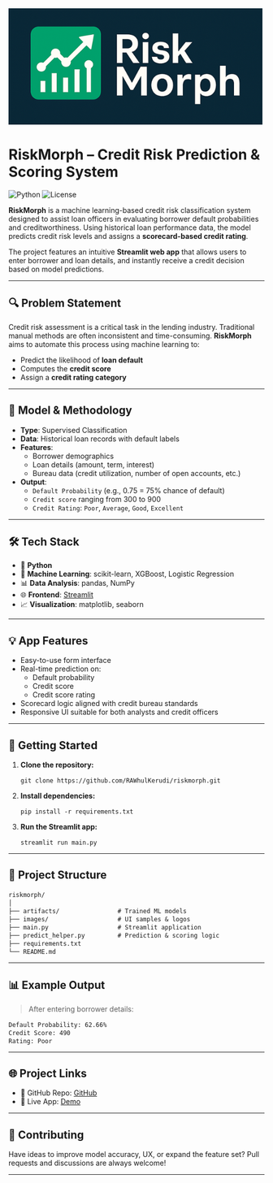 <img src="images/riskmorph.png" alt="riskmorph" />

# RiskMorph – Credit Risk Prediction & Scoring System

![Python](https://img.shields.io/badge/Python-3.8%2B-blue)
![License](https://img.shields.io/badge/License-MIT-green.svg)


**RiskMorph** is a machine learning-based credit risk classification system designed to assist loan officers in evaluating borrower default probabilities and creditworthiness. Using historical loan performance data, the model predicts credit risk levels and assigns a **scorecard-based credit rating**.

The project features an intuitive **Streamlit web app** that allows users to enter borrower and loan details, and instantly receive a credit decision based on model predictions.

---

## 🔍 Problem Statement

Credit risk assessment is a critical task in the lending industry. Traditional manual methods are often inconsistent and time-consuming. **RiskMorph** aims to automate this process using machine learning to:
- Predict the likelihood of **loan default**
- Computes the **credit score**
- Assign a **credit rating category** 

---

## 🧠 Model & Methodology

- **Type**: Supervised Classification
- **Data**: Historical loan records with default labels
- **Features**:
  - Borrower demographics
  - Loan details (amount, term, interest)
  - Bureau data (credit utilization, number of open accounts, etc.)
- **Output**:
  - `Default Probability` (e.g., 0.75 = 75% chance of default)
  - `Credit score` ranging from 300 to 900
  - `Credit Rating`: `Poor`, `Average`, `Good`, `Excellent`

---

## 🛠️ Tech Stack

- 🐍 **Python**
- 🤖 **Machine Learning**: scikit-learn, XGBoost, Logistic Regression
- 📊 **Data Analysis**: pandas, NumPy
- 🌐 **Frontend**: [Streamlit](https://streamlit.io)
- 📈 **Visualization**: matplotlib, seaborn

---

## 💡 App Features

- Easy-to-use form interface
- Real-time prediction on:
  - Default probability
  - Credit score
  - Credit score rating
- Scorecard logic aligned with credit bureau standards
- Responsive UI suitable for both analysts and credit officers

---

## 🚀 Getting Started

1. **Clone the repository:**
    ```commandline
   git clone https://github.com/RAWhulKerudi/riskmorph.git
   ```
2. **Install dependencies:**
    ```commandline
   pip install -r requirements.txt
   ```
3. **Run the Streamlit app:**
    ```commandline
   streamlit run main.py
   ```

---

## 📂 Project Structure

```
riskmorph/
│
├── artifacts/                # Trained ML models
├── images/                   # UI samples & logos
├── main.py                   # Streamlit application
├── predict_helper.py         # Prediction & scoring logic
├── requirements.txt
└── README.md
```

---

## 📊 Example Output

> After entering borrower details:
```
Default Probability: 62.66%
Credit Score: 490
Rating: Poor
```

---

## 🌐 Project Links

- 🔗 GitHub Repo: [GitHub](https://github.com/RAWhulKerudi/riskmorph)
- 🚀 Live App: [Demo](https://your-app-url.com)

---

## 🤝 Contributing

Have ideas to improve model accuracy, UX, or expand the feature set? Pull requests and discussions are always welcome!

---

